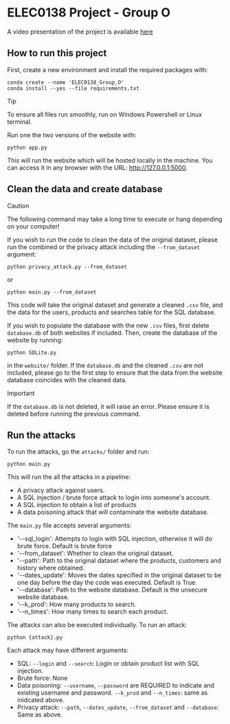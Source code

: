 # ELEC0138 Project - Group O

A video presentation of the project is available [here]()

## How to run this project

First, create a new environment and install the required packages with:
```
conda create --name 'ELEC0138_Group_O'
conda install --yes --file requirements.txt
```
> [!TIP]
> To ensure all files run smoothly, run on Windows Powershell or Linux terminal.

Run one the two versions of the website with:
```
python app.py
```
This will run the website which will be hosted locally in the machine. You can access it in any browser with the URL: http://127.0.0.1:5000.

## Clean the data and create database

> [!CAUTION]
> The following command may take a long time to execute or hang depending on your computer!

If you wish to run the code to clean the data of the original dataset, please run the combined or the privacy attack including the `--from_dataset` argument:
```
python privacy_attack.py --from_dataset
```
or
```
python main.py --from_dataset
```
This code will take the original dataset and generate a cleaned `.csv` file, and the data for the users, products and searches table for the SQL database.

If you wish to populate the database with the new `.csv` files, first delete `database.db` of both websites if included. Then, create the database of the website by running:
```
python SQLite.py
```
in the `website/` folder. If the `database.db` and the cleaned `.csv` are not included, please go to the first step to ensure that the data from the website database coincides with the cleaned data.


> [!IMPORTANT]
> If the `database.db` is not deleted, it will raise an error. Please ensure it is deleted before running the previous command.

## Run the attacks

To run the attacks, go the `attacks/` folder and run:
```
python main.py
```

This will run the all the attacks in a pipeline:
- A privacy attack against users.
- A SQL injection / brute force attack to login into someone's account.
- A SQL injection to obtain a list of products
- A data poisoning attack that will contaminate the website database.

The `main.py` file accepts several arguments:
- '--sql_login': Attempts to login with SQL injection, otherwise it will do brute force. Default is brute force
- '--from_dataset': Whether to clean the original dataset.
- '--path': Path to the original dataset where the products, customers and history where obtained.
- '--dates_update': Moves the dates specified in the original dataset to be one day before the day the code was executed. Default is True.
- '--database': Path to the website database. Default is the unsecure website database.
- '--k_prod': How many products to search.
- '--n_times': How many times to search each product.

The attacks can also be executed individually. To run an attack:
```
python {attack}.py
```

Each attack may have different arguments:
- SQL: `--login` and `--search`: Login or obtain product list with SQL injection.
- Brute force: None
- Data poisoning: `--username`, `--password` are REQUIRED to indicate and existing username and password. `--k_prod` and `--n_times`: same as inidcated above.
- Privacy attack: `--path`, `--dates_update`, `--from_dataset` and `--database`: Same as above.


